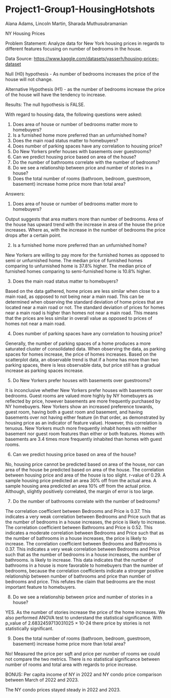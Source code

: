 # Project1-Group1-HousingHotshots
Alana Adams, Lincoln Martin, Sharada Muthusubramanian

NY Housing Prices

Problem Statement: Analyze data for New York housing prices in regards to different features focusing on number of bedrooms in the house.

Data Source: https://www.kaggle.com/datasets/yasserh/housing-prices-dataset

Null (H0) hypothesis - As number of bedrooms increases the price of the house will not change.  

Alternative Hypothesis (H1) - as the number of bedrooms increase the price of the house will have the tendency to increase.

Results: The null hypothesis is FALSE.

With regard to housing data, the following questions were asked:
1. Does area of house or number of bedrooms matter more to homebuyers?
2. Is a furnished home more preferred than an unfurnished home?
3. Does the main road status matter to homebuyers?
4. Does number of parking spaces have any correlation to housing price?
5. Do New Yorkers prefer houses with basements over guestrooms?
6. Can we predict housing price based on area of the house?
7. Do the number of bathrooms correlate with the number of bedrooms?
8. Do we see a relationship between price and number of stories in a house?
9. Does the total number of rooms (bathroom, bedroom, guestroom, basement) increase home price more than total area?

Answers:
1. Does area of house or number of bedrooms matter more to homebuyers? 

Output suggests that area matters more than number of bedrooms.  Area of the house has upward trend with the increase in area of the house the price increases.  Where as, with the increase in the number of bedrooms the price drops after a certain point. 

2. Is a furnished home more preferred than an unfurnished home?

New Yorkers are willing to pay more for the furnished homes as opposed to semi or unfurnished home. The median price of furnished homes comparing to unfurnished home is 37.8% higher. The median price of furnished homes comparing to semi-furnished home is 10.8% higher. 

3. Does the main road status matter to homebuyers?

Based on the data gathered, home prices are less similar when close to a main road, as opposed to not being near a main road.  This can be determined when observing the standard deviation of home prices that are located near a main road or not. The standard deviation of prices for homes near a main road is higher than homes not near a main road.   This means that the prices are less similar in overall value as opposed to prices of homes not near a main road.

4. Does number of parking spaces have any correlation to housing price?

Generally, the number of parking spaces of a home produces a more saturated cluster of consolidated data.  When observing the data, as parking spaces for homes increase, the price of homes increases.  Based on the scatterplot data, an observable trend is that if a home has more than two parking spaces, there is less observable data, but price still has a gradual increase as parking spaces increase.

5. Do New Yorkers prefer houses with basements over guestrooms?

It is inconclusive whether New Yorkers prefer houses with basements over bedrooms.  Guest rooms are valued more highly by NY homebuyers as reflected by price, however basements are more frequently purchased by NY homebuyers.  New Yorkers show an increased preference towards, guest room, having both a guest room and basement, and having basements over not having either feature (in that order, as demonstrated by housing price as an indicator of feature value).  However, this correlation is tenuous.  New Yorkers much more frequently inhabit homes with neither basement nor guest room features than either or both features. Homes with basements are 3.4 times more frequently inhabited than homes with guest rooms.

6. Can we predict housing price based on area of the house? 

No, housing price cannot be predicted based on area of the house, nor can area of the house be predicted based on area of the house.  The correlation between housing price and area of the house is too slight. r-value of 0.29.  A sample housing price predicted an area  30% off from the actual area.  A sample housing area predicted an area 10% off from the actual price.  Although, slightly positively correlated, the margin of error is too large.  

7. Do the number of bathrooms correlate with the number of bedrooms?

The correlation coefficient between Bedrooms and Price is 0.37. This indicates a very weak correlation between Bedrooms and Price such that as the number of bedrooms in a house increases, the price is likely to increase.  The correlation coefficient between Bathrooms and Price is 0.52. This indicates a moderate correlation between Bedrooms and Price such that as the number of bathrooms in a house increases, the price is likely to increase.  The correlation coefficient between Bedrooms and Bathrooms is 0.37. This indicates a very weak correlation between Bedrooms and Price such that as the number of bedrooms in a house increases, the number of bathrooms. is likely to increase.  This data indicates that the number of bathrooms in a house is more favorable to homebuyers than the number of bedrooms, because the correlation coefficients indicate a stronger positive relationship between number of bathrooms and price than number of bedrooms and price. This refutes the claim that bedrooms are the most important feature to homebuyers.

8. Do we see a relationship between price and number of stories in a house?

YES.  As the number of stories increase the price of the home increases.  We also performed ANOVA test to understand the statistical significance.  With p_value of 2.6832459713031025 × 10-24 there price by stories is  not  statistically significant.

9. Does the total number of rooms (bathroom, bedroom, guestroom, basement) increase home price more than total area?

No! Measured the price per sqft and price per number of rooms we could not compare the two metrics.
There is no statistical significance between number of rooms and total area with regards to price increase.

BONUS: Per capita income of NY in 2022 and NY condo price comparison between March of 2022 and 2023.

The NY condo prices stayed steady in 2022 and 2023.

